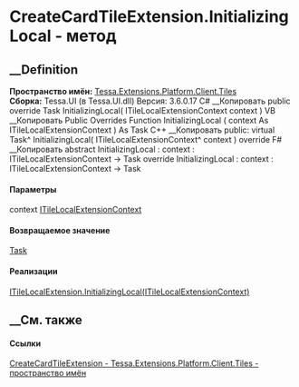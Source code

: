 # CreateCardTileExtension.InitializingLocal - метод
##  __Definition
 **Пространство имён:**
[Tessa.Extensions.Platform.Client.Tiles](N_Tessa_Extensions_Platform_Client_Tiles.htm)  
 **Сборка:** Tessa.UI (в Tessa.UI.dll) Версия: 3.6.0.17
C# __Копировать
     public override Task InitializingLocal(
    	ITileLocalExtensionContext context
    )
VB __Копировать
     Public Overrides Function InitializingLocal ( 
    	context As ITileLocalExtensionContext
    ) As Task
C++ __Копировать
     public:
    virtual Task^ InitializingLocal(
    	ITileLocalExtensionContext^ context
    ) override
F# __Копировать
     abstract InitializingLocal : 
            context : ITileLocalExtensionContext -> Task 
    override InitializingLocal : 
            context : ITileLocalExtensionContext -> Task 
#### Параметры
context
[ITileLocalExtensionContext](T_Tessa_UI_Tiles_Extensions_ITileLocalExtensionContext.htm)
#### Возвращаемое значение
[Task](https://learn.microsoft.com/dotnet/api/system.threading.tasks.task)
#### Реализации
[ITileLocalExtension.InitializingLocal(ITileLocalExtensionContext)](M_Tessa_UI_Tiles_Extensions_ITileLocalExtension_InitializingLocal.htm)  
##  __См. также
#### Ссылки
[CreateCardTileExtension -
](T_Tessa_Extensions_Platform_Client_Tiles_CreateCardTileExtension.htm)
[Tessa.Extensions.Platform.Client.Tiles - пространство
имён](N_Tessa_Extensions_Platform_Client_Tiles.htm)

